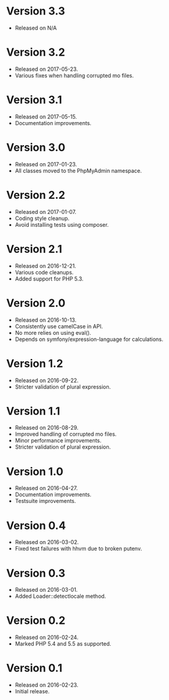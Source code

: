 # Version 3.3

* Released on N/A

# Version 3.2

* Released on 2017-05-23.
* Various fixes when handling corrupted mo files.

# Version 3.1

* Released on 2017-05-15.
* Documentation improvements.

# Version 3.0

* Released on 2017-01-23.
* All classes moved to the PhpMyAdmin namespace.

# Version 2.2

* Released on 2017-01-07.
* Coding style cleanup.
* Avoid installing tests using composer.

# Version 2.1

* Released on 2016-12-21.
* Various code cleanups.
* Added support for PHP 5.3.

# Version 2.0

* Released on 2016-10-13.
* Consistently use camelCase in API.
* No more relies on using eval().
* Depends on symfony/expression-language for calculations.

# Version 1.2

* Released on 2016-09-22.
* Stricter validation of plural expression.

# Version 1.1

* Released on 2016-08-29.
* Improved handling of corrupted mo files.
* Minor performance improvements.
* Stricter validation of plural expression.

# Version 1.0

* Released on 2016-04-27.
* Documentation improvements.
* Testsuite improvements.

# Version 0.4

* Released on 2016-03-02.
* Fixed test failures with hhvm due to broken putenv.

# Version 0.3

* Released on 2016-03-01.
* Added Loader::detectlocale method.

# Version 0.2

* Released on 2016-02-24.
* Marked PHP 5.4 and 5.5 as supported.

# Version 0.1

* Released on 2016-02-23.
* Initial release.
